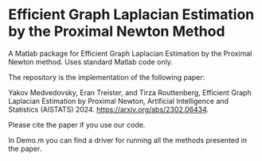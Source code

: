 # Efficient Graph Laplacian Estimation by the Proximal Newton Method

A Matlab package for Efficient Graph Laplacian Estimation by the Proximal Newton method. Uses standard Matlab code only.  

The repository is the implementation of the following paper:

Yakov Medvedovsky, Eran Treister, and Tirza Routtenberg, Efficient Graph Laplacian Estimation by Proximal Newton,  Artificial Intelligence and Statistics (AISTATS) 2024. https://arxiv.org/abs/2302.06434.

Please cite the paper if you use our code.

In Demo.m you can find a driver for running all the methods presented in the paper. 
